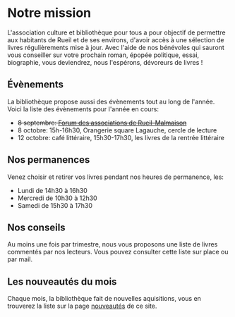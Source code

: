 # Notre mission

L'association culture et bibliothèque pour tous a pour objectif de permettre aux habitants de Rueil et de ses environs, d'avoir accès à une sélection de livres régulièrements mise à jour. Avec l'aide de nos bénévoles qui sauront vous conseiller sur votre prochain roman, épopée politique, essai, biographie, vous deviendrez, nous l'espérons, dévoreurs de livres !

## Évènements

La bibliothèque propose aussi des évènements tout au long de l'année. Voici la liste des évènements pour l'année en cours:

- <s>8 septembre: <a href="https://www.villederueil.fr/en/node/6239">Forum des associations de Rueil-Malmaison</a></s>
- 8 octobre: 15h-16h30, Orangerie square Lagauche, cercle de lecture
- 12 octobre: café littéraire, 15h30-17h30, les livres de la rentrée littéraire

## Nos permanences

 Venez choisir et retirer vos livres pendant nos heures de permanence, les:
 
- Lundi de 14h30 à 16h30
- Mercredi de 10h30 à 12h30
- Samedi de 15h30 à 17h30
  

## Nos conseils

Au moins une fois par trimestre, nous vous proposons  une liste de livres commentés par nos lecteurs. Vous pouvez consulter cette liste sur place ou par mail.

## Les nouveautés du mois

Chaque mois, la bibliothèque fait de nouvelles aquisitions, vous en trouverez la liste sur la page [nouveautés](nouveautés) de ce site.
